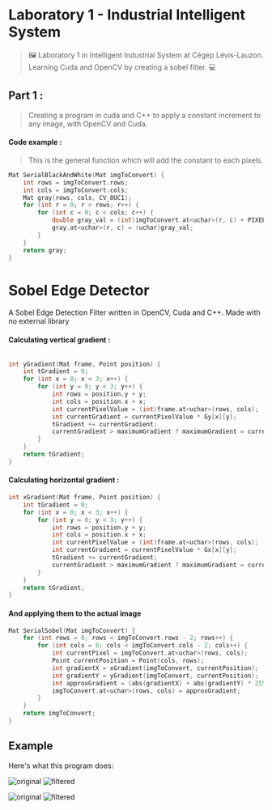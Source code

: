 # Laboratory 1 - Industrial Intelligent System

> 🖼️ Laboratory 1 in Intelligent Industrial System at Cégep Lévis-Lauzon. Learning Cuda and OpenCV by creating a sobel filter. 💻

## Part 1 :
> Creating a program in cuda and C++ to apply a constant increment to any image, with OpenCV and Cuda.

#### Code example :
> This is the general function which will add the constant to each pixels.
```c++
Mat SerialBlackAndWhite(Mat imgToConvert) {
	int rows = imgToConvert.rows;
	int cols = imgToConvert.cols;
	Mat gray(rows, cols, CV_8UC1);
	for (int r = 0; r < rows; r++) {
		for (int c = 0; c < cols; c++) {
			double gray_val = (int)imgToConvert.at<uchar>(r, c) + PIXEL_INCREMENTATION;
			gray.at<uchar>(r, c) = (uchar)gray_val;
		}
	}
	return gray;
}
```

# Sobel Edge Detector

A Sobel Edge Detection Filter written in OpenCV, Cuda and C++. Made with no external library

#### Calculating vertical gradient :
```c++

int yGradient(Mat frame, Point position) {
	int tGradient = 0;
	for (int x = 0; x < 3; x++) {
		for (int y = 0; y < 3; y++) {
			int rows = position.y + y;
			int cols = position.x + x;
			int currentPixelValue = (int)frame.at<uchar>(rows, cols);
			int currentGradient = currentPixelValue * Gy[x][y];
			tGradient += currentGradient;
			currentGradient > maximumGradient ? maximumGradient = currentGradient : maximumGradient;
		}
	}
	return tGradient;
}

```

#### Calculating horizontal gradient :
```c++
int xGradient(Mat frame, Point position) {
	int tGradient = 0;
	for (int x = 0; x < 3; x++) {
		for (int y = 0; y < 3; y++) {
			int rows = position.y + y;
			int cols = position.x + x;
			int currentPixelValue = (int)frame.at<uchar>(rows, cols);
			int currentGradient = currentPixelValue * Gx[x][y];
			tGradient += currentGradient;
			currentGradient > maximumGradient ? maximumGradient = currentGradient: maximumGradient;
		}
	}
	return tGradient;
}
```

#### And applying them to the actual image
```c++
Mat SerialSobel(Mat imgToConvert) {
	for (int rows = 0; rows < imgToConvert.rows - 2; rows++) {
		for (int cols = 0; cols < imgToConvert.cols - 2; cols++) {
			int currentPixel = imgToConvert.at<uchar>(rows, cols);
			Point currentPosition = Point(cols, rows);
			int gradientX = xGradient(imgToConvert, currentPosition);
			int gradientY = yGradient(imgToConvert, currentPosition);
			int approxGradient = (abs(gradientX) + abs(gradientY) * 255) / maximumGradient;
			imgToConvert.at<uchar>(rows, cols) = approxGradient;
		}
	}
	return imgToConvert;
}
```

## Example

Here's what this program does:

![original](https://raw.githubusercontent.com/bamcis-io/SobelFilter/master/SobelFilter/images/lena.bmp)
![filtered](https://raw.githubusercontent.com/bamcis-io/SobelFilter/master/SobelFilter/images/sobel_lena.bmp)

![original](https://raw.githubusercontent.com/bamcis-io/SobelFilter/master/SobelFilter/images/valve.png)
![filtered](https://raw.githubusercontent.com/bamcis-io/SobelFilter/master/SobelFilter/images/sobel_valve.bmp)
